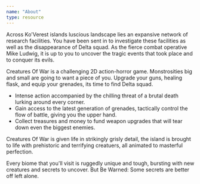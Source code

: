 ```yaml
---
name: "About"
type: resource
---
```


Across Ko'Verest islands luscious landscape lies an expansive network of research facilities. You have been sent in to investigate these facilities as well as the disappearance of Delta squad. As the fierce combat operative Mike Ludwig, it is up to you to uncover the tragic events that took place and to conquer its evils.

Creatures Of War is a challenging 2D action-horror game. Monstrosities big and small are going to want a piece of you. Upgrade your guns, healing flask, and equip your grenades, its time to find Delta squad.

- Intense action accompanied by the chilling threat of a brutal death lurking around every corner.
- Gain access to the latest generation of grenades, tactically control the flow of battle, giving you the upper hand.
- Collect treasures and money to fund weapon upgrades that will tear down even the biggest enemies.

Creatures Of War is given life in strikingly grisly detail, the island is brought to life with prehistoric and terrifying creatuers, all animated to masterful perfection.

Every biome that you'll visit is ruggedly unique and tough, bursting with new creatures and secrets to uncover. But Be Warned: Some secrets are better off left alone.